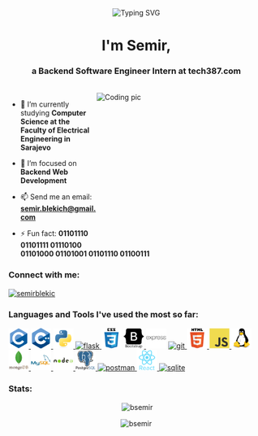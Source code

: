 <div id="header" align="center">
  <img src="https://camo.githubusercontent.com/06e5f481dcab3de7c46fa4df999b3cb172d10ef406a882544f09c8038d87b25d/68747470733a2f2f726561646d652d747970696e672d7376672e6865726f6b756170702e636f6d3f666f6e743d46757475726126636f6c6f723d4637363330432673697a653d33352677696474683d353030266c696e65733d48656c6c6f2b54686572652b2546302539462539312538423b4e6963652b746f2b6d6565742b796f752e2e2e" alt="Typing SVG" data-canonical-src="https://readme-typing-svg.herokuapp.com?font=Futura&amp;color=F7630C&amp;size=35&amp;width=500&amp;lines=Hello+There+%F0%9F%91%8B;Nice+to+meet+you..." style="max-width: 100%;">
</div>

<h1 align="center">I'm Semir, </h1>
<h3 align="center">a Backend Software Engineer Intern at tech387.com</h3>
<br>
<img align="right" alt="Coding pic" width="330" height="300" src="https://media0.giphy.com/media/qgQUggAC3Pfv687qPC/giphy.gif?cid=ecf05e473n8bt4jkigsnfpvigzdc8u17248co72dc6hzv9jv&rid=giphy.gif&ct=g">

- 🔭 I’m currently studying **Computer Science at the Faculty of Electrical Engineering in Sarajevo**

- 🌱 I’m focused on **Backend Web Development**

- 📫 Send me an email: **semir.blekich@gmail.com**

- ⚡ Fun fact: **01101110 01101111 01110100 01101000 01101001 01101110 01100111**

<h3 align="left">Connect with me:</h3>
<p align="left">
<a href="https://linkedin.com/in/semirblekic" target="blank"><img align="center" src="https://raw.githubusercontent.com/rahuldkjain/github-profile-readme-generator/master/src/images/icons/Social/linked-in-alt.svg" alt="semirblekic" height="30" width="40" /></a>
</p>

<h3 align="left">Languages and Tools I've used the most so far: </h3>
<p align="left"> <a href="https://www.cprogramming.com/" target="_blank" rel="noreferrer"> <img src="https://raw.githubusercontent.com/devicons/devicon/master/icons/c/c-original.svg" alt="c" width="40" height="40"/> </a> <a href="https://www.w3schools.com/cpp/" target="_blank" rel="noreferrer"> <img src="https://raw.githubusercontent.com/devicons/devicon/master/icons/cplusplus/cplusplus-original.svg" alt="cplusplus" width="40" height="40"/> </a> <a href="https://www.w3schools.com/css/" target="_blank" rel="noreferrer"> <a href="https://www.python.org" target="_blank" rel="noreferrer"> <img src="https://raw.githubusercontent.com/devicons/devicon/master/icons/python/python-original.svg" alt="python" width="40" height="40"/> </a> <a href="https://flask.palletsprojects.com/" target="_blank" rel="noreferrer"> <img src="https://www.vectorlogo.zone/logos/pocoo_flask/pocoo_flask-icon.svg" alt="flask" width="40" height="40"/> </a> <img src="https://raw.githubusercontent.com/devicons/devicon/master/icons/css3/css3-original-wordmark.svg" alt="css3" width="40" height="40"/> </a> <a href="https://expressjs.com" target="_blank" rel="noreferrer"> <a href="https://getbootstrap.com" target="_blank" rel="noreferrer"> <img src="https://raw.githubusercontent.com/devicons/devicon/master/icons/bootstrap/bootstrap-plain-wordmark.svg" alt="bootstrap" width="40" height="40"/> </a> <img src="https://raw.githubusercontent.com/devicons/devicon/master/icons/express/express-original-wordmark.svg" alt="express" width="40" height="40"/> </a> <a href="https://git-scm.com/" target="_blank" rel="noreferrer"> <img src="https://www.vectorlogo.zone/logos/git-scm/git-scm-icon.svg" alt="git" width="40" height="40"/> </a> <a href="https://www.w3.org/html/" target="_blank" rel="noreferrer"> <img src="https://raw.githubusercontent.com/devicons/devicon/master/icons/html5/html5-original-wordmark.svg" alt="html5" width="40" height="40"/> </a> <a href="https://developer.mozilla.org/en-US/docs/Web/JavaScript" target="_blank" rel="noreferrer"> <img src="https://raw.githubusercontent.com/devicons/devicon/master/icons/javascript/javascript-original.svg" alt="javascript" width="40" height="40"/> </a> <a href="https://www.linux.org/" target="_blank" rel="noreferrer"> <img src="https://raw.githubusercontent.com/devicons/devicon/master/icons/linux/linux-original.svg" alt="linux" width="40" height="40"/> </a> <a href="https://www.mongodb.com/" target="_blank" rel="noreferrer"> <img src="https://raw.githubusercontent.com/devicons/devicon/master/icons/mongodb/mongodb-original-wordmark.svg" alt="mongodb" width="40" height="40"/> </a> <a href="https://www.mysql.com/" target="_blank" rel="noreferrer"> <img src="https://raw.githubusercontent.com/devicons/devicon/master/icons/mysql/mysql-original-wordmark.svg" alt="mysql" width="40" height="40"/> </a> <a href="https://nodejs.org" target="_blank" rel="noreferrer"> <img src="https://raw.githubusercontent.com/devicons/devicon/master/icons/nodejs/nodejs-original-wordmark.svg" alt="nodejs" width="40" height="40"/> </a> <a href="https://www.postgresql.org" target="_blank" rel="noreferrer"> <img src="https://raw.githubusercontent.com/devicons/devicon/master/icons/postgresql/postgresql-original-wordmark.svg" alt="postgresql" width="40" height="40"/> </a> <a href="https://postman.com" target="_blank" rel="noreferrer"> <img src="https://www.vectorlogo.zone/logos/getpostman/getpostman-icon.svg" alt="postman" width="40" height="40"/> </a> <a href="https://reactjs.org/" target="_blank" rel="noreferrer"> <img src="https://raw.githubusercontent.com/devicons/devicon/master/icons/react/react-original-wordmark.svg" alt="react" width="40" height="40"/> </a> <a href="https://www.sqlite.org/" target="_blank" rel="noreferrer"> <img src="https://www.vectorlogo.zone/logos/sqlite/sqlite-icon.svg" alt="sqlite" width="40" height="40"/> </a> </p>
<h3>Stats:</h3>
<div id="footer" align="center">
<p>&nbsp;<img align="center" src="https://github-readme-stats.vercel.app/api?username=bsemir&show_icons=true&locale=en" alt="bsemir" /></p>
<p><img align="center" src="https://github-readme-streak-stats.herokuapp.com/?user=bsemir&" alt="bsemir" /></p>
</div>
